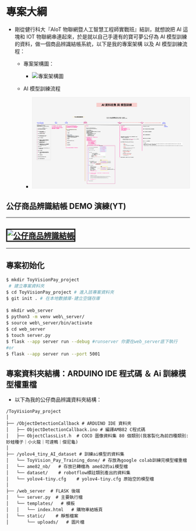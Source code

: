 # 專案大綱

- 剛從健行科大『AIoT 物聯網暨人工智慧工程師實戰班』結訓，就想說把 AI 這塊和 IOT 物聯網串連起來，於是就以自己手邊有的寶可夢公仔為 AI 模型訓練的資料，做一個商品辨識結帳系統，以下是我的專案架構 以及 AI 模型訓練流程：

  - 專案架構圖：

    - ![專案架構圖](./aiot_visionpay.png)

  - AI 模型訓練流程
    - ![AI 模型訓練流程](./ai_training_flow.png)

## 公仔商品辨識結帳 DEMO 演練(YT)

---

## <a href="https://www.youtube.com/watch?v=b0CbNcgBwGQ" target="_blank"><img src="./aiot_visionpay.png" alt="公仔商品辨識結帳" width="550" height="300" border="3px" /></a>

---

## 專案初始化

```bash
$ mkdir ToyVisionPay_project
 # 建立專案資料夾
$ cd ToyVisionPay_project # 進入該專案資料夾
$ git init . # 在本地數據庫-建立空儲存庫

$ mkdir web_server
$ python3 -m venv web\_server/
$ source web\_server/bin/activate
$ cd web_server
$ touch server.py
$ flask --app server run --debug #runserver 你要在web_server底下執行
#or
$ flask --app server run --port 5001

```

## 專案資料夾結構：ARDUINO IDE 程式碼 ＆ Ai 訓練模型權重檔

- 以下為我的公仔商品辨識資料夾結構：

```
/ToyVisionPay_project
│
├── /ObjectDetectionCallback # ARDUINO IDE 資料夾
│   ├── ObjectDetectionCallback.ino # 編譯AMB82 C程式碼
│   ├── ObjectClassList.h  # COCO 圖像資料集 80 個類別(我客製化為前四種類別:妙蛙種子｜小火龍｜可達鴨｜傑尼龜)
│
├── /yolov4_tiny_AI_dataset # 訓練ai模型的資料集
│   └── ToyVision_Pay_Training_done/ # 存放為google colab訓練完模型權重檔
│   └── ame82_nb/   # 存放已轉檔為 ame82的ai模型檔
│   └── dataset/    # robotflow標註類別產出的資料集
│   └── yolov4-tiny.cfg    # yolov4-tiny.cfg 原始空的模型檔
│
├── /web_server  # FLASK 後端
│   └── server.py  # 主要執行檔
│   └── templates/   # 模板
│   │   └── index.html   # 購物車結帳頁
│   └── static/    # 靜態檔案
│       └── uploads/   # 圖片檔

```
